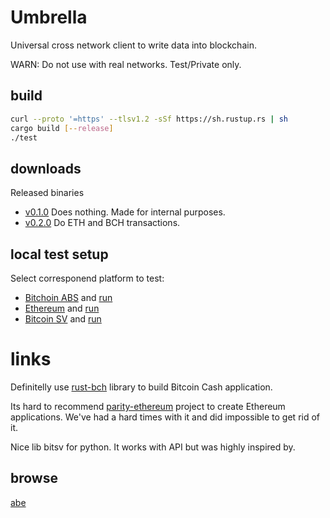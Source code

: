 # Umbrella

Universal cross network client to write data into blockchain.

WARN: Do not use with real networks. Test/Private only.

## build

```sh
curl --proto '=https' --tlsv1.2 -sSf https://sh.rustup.rs | sh
cargo build [--release]
./test
```

## downloads

Released binaries

* [v0.1.0](https://github.com/flyingw/umbrella/releases/tag/v0.1.0) Does nothing. Made for internal purposes.
* [v0.2.0](https://github.com/flyingw/umbrella/releases/tag/v0.2.0) Do ETH and BCH transactions.

## local test setup

Select corresponend platform to test:

* [Bitchoin ABS](doc/bch/test-setup.md) and [run](./test_bch.sh)
* [Ethereum](doc/eth/test-setup.md)     and [run](./test_eth.sh)
* [Bitcoin SV](doc/bsv/test-setup.md)   and [run](./test_bsv.sh)

# links

Definitelly use [rust-bch](https://github.com/brentongunning/rust-bch) library to build Bitcoin Cash application.

Its hard to recommend [parity-ethereum](https://github.com/paritytech/parity-ethereum) project to create Ethereum applications.
We've had a hard times with it and did impossible to get rid of it.

Nice lib bitsv for python. It works with API but was highly inspired by.

## browse

[abe](https://github.com/marioschlipf/bitcoin-abe)
